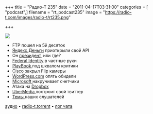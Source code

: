 +++
title = "Радио-Т 235"
date = "2011-04-17T03:31:00"
categories = [ "podcast",]
filename = "rt_podcast235"
image = "https://radio-t.com/images/radio-t/rt235.png"

+++

![](https://radio-t.com/images/radio-t/rt235.png)

- FTP пошел на 5й десяток
- [Яндекс.Деньги](http://internet.cnews.ru/news/top/index.shtml?2011/04/15/436734) приоткрыли свой API
- Он [президент](http://www.engadget.com/2011/04/15/president-obama-complains-white-house-technology-is-30-years-be/), или где?
- [Federal Identity](http://gigaom.com/2011/04/15/federal-identity-plan-no-its-not-a-government-id-card/) в частные руки
- [PlayBook ](http://digitaldaily.allthingsd.com/20110414/research-in-demotion-critical-playbook-reviews-weigh-on-rim/)под шквалом критики
- [Cisco ](http://www.tuaw.com/2011/04/12/cisco-to-shutter-flip-camera-line/)закрыл Flip камеры
- [WordPress.com](http://www.readwriteweb.com/archives/18_million_wordpress_blogs_compromised_in_attack.php) опять обидели
- [Microsoft ](http://mashable.com/2011/04/12/ie10/)накручивает счетчики
- Атака на [Dropbox](http://dereknewton.com/2011/04/dropbox-authentication-static-host-ids/)
- [UberMedia ](http://www.securitylab.ru/news/405412.php)построит свой твиттер
- [Темы ](http://new.radio-t.com/2011/04/235.html)наших слушателей

[аудио](https://archive.rucast.net/radio-t/media/rt_podcast235.mp3) • [radio-t.torrent](http://www.radio-t.com/torrents/rt_podcast235.mp3.torrent) • [лог чата](http://chat.radio-t.com/logs/radio-t-235.html)<audio src="https://archive.rucast.net/radio-t/media/rt_podcast235.mp3" preload="none"></audio>